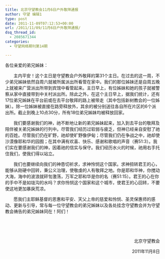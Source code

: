 ```yaml
---
title: 北京守望教会11月6日户外敬拜通报
author: 守望 编辑1
type: post
date: 2011-11-09T07:12:53+00:00
url: /2011/11/09/11月6日户外敬拜通报/
dsq_thread_id:
  - 2085671344
categories:
  - 守望网络期刊第14期

---
```

各位亲爱的弟兄姊妹：

       主内平安！这个主日是守望教会户外敬拜的第31个主日。在过去的这一周，不少弟兄姊妹依然自周六就被所属派出所看管在家中。我们的那位姊妹还是自周五晚上就被来广营派出所带到宾馆中看管起来。主日早上，有位姊妹和她的孩子就被警察从家中直接带到中关村派出所。<!--more-->除此之外，在这个主日早上，据我们统计，还有17位弟兄姊妹在平台前或在去平台敬拜的路上被带走（其中包括新树教会的一位姊妹）。除一位姊妹被直接在路旁释放外，其余的被分别送往各自所在片区的6个派出所。截止到晚上10点30分，所有18位弟兄姊妹均被释放回家。

       我们要感谢我们的神，祂不断地让新的弟兄姊妹起来，加入到去平台的敬拜及陪伴被关弟兄姊妹的行列中。尽管我们经历过软弱与疲乏，但神已经亲自安慰了祂的百姓。尽管我们仍在旷野，祂却使旷野像伊甸；尽管我们仍在争战之中，祂却使沙漠像耶和华的园囿；在其中满有欢喜、快乐、感谢和歌唱的声音（赛51:3）。我们实在要感谢我们的神，因着祂的信实与保守。我们经历水火的时候，祂用右手托住我们，使我们得以站立。

       我们也要继续向我们的神恳切祈求，求神怜悯这个国家。求神扭转君王的心，能够从刚硬中回转，秉公义治理，使敬虔的人有敬拜之地。你是耶和华神，你搅动大海，海中的波浪就砰訇激荡，万军之耶和华是你的名（赛51:15）。君王的心在你的手中不是如垅沟的水吗？求你怜悯这个国家和这个城市，使君王的心回转，不要使这地更加暴戾荒凉。

       愿我们主耶稣基督的恩惠和平安、天父上帝的慈爱和怜悯、圣灵保惠师的感动、更新与引导，常与每一位守望教会的弟兄姊妹以及各处挂念守望教会并为守望教会祷告的弟兄姊妹同在！阿们！

&nbsp;

&nbsp;

<p style="text-align: right;" align="center">
                        北京守望教会
</p>

<p style="text-align: right;" align="center">
                             2011年11月8日
</p>